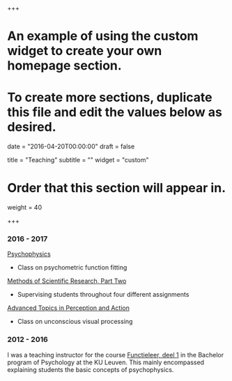 +++
# An example of using the custom widget to create your own homepage section.
# To create more sections, duplicate this file and edit the values below as desired.

date = "2016-04-20T00:00:00"
draft = false

title = "Teaching"
subtitle = ""
widget = "custom"

# Order that this section will appear in.
weight = 40

+++

### 2016 - 2017

[Psychophysics](https://onderwijsaanbod.kuleuven.be/syllabi/e/P0Q44AE.htm)

- Class on psychometric function fitting 

[Methods of Scientific Research,  Part Two](https://onderwijsaanbod.kuleuven.be/syllabi/e/P0Q02AE.htm)

- Supervising students throughout four different assignments 
    
[Advanced Topics in Perception and Action](https://onderwijsaanbod.kuleuven.be/syllabi/e/P0R71AE.htm)

- Class on unconscious visual processing 

### 2012 - 2016

I was a teaching instructor for the course [Functieleer, deel 1](https://onderwijsaanbod.kuleuven.be/syllabi/n/P0M01AN.htm) in the Bachelor program of Psychology at the KU Leuven. This mainly encompassed explaining students the basic concepts of psychophysics.
